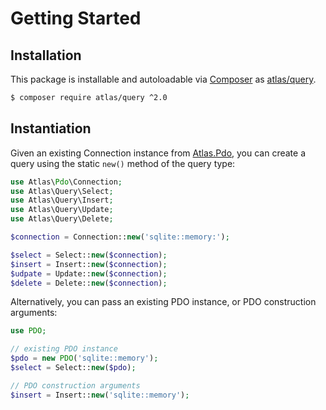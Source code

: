 # Getting Started

## Installation

This package is installable and autoloadable via [Composer](https://getcomposer.org/)
as [atlas/query](https://packagist.org/packages/atlas/query).

```sh
$ composer require atlas/query ^2.0
```

## Instantiation

Given an existing Connection instance from [Atlas.Pdo][], you can create a query
using the static `new()` method of the query type:

```php
use Atlas\Pdo\Connection;
use Atlas\Query\Select;
use Atlas\Query\Insert;
use Atlas\Query\Update;
use Atlas\Query\Delete;

$connection = Connection::new('sqlite::memory:');

$select = Select::new($connection);
$insert = Insert::new($connection);
$udpate = Update::new($connection);
$delete = Delete::new($connection);
```

Alternatively, you can pass an existing PDO instance, or PDO construction arguments:

```php
use PDO;

// existing PDO instance
$pdo = new PDO('sqlite::memory');
$select = Select::new($pdo);

// PDO construction arguments
$insert = Insert::new('sqlite::memory');
```

[Atlas.Pdo]: https://github.com/atlasphp/Atlas.Pdo
